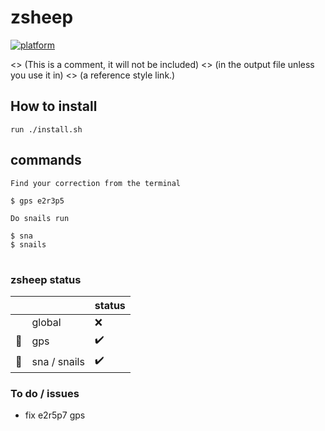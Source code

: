 # zsheep

[![platform](https://img.shields.io/badge/platform-linux%20macos-blue)]()

[//]: # (This may be the most platform independent comment)

<> (This is a comment, it will not be included)
<> (in  the output file unless you use it in)
<> (a reference style link.)

[comment]: <> (This is a comment, it will not be included)
[comment]: <> (in  the output file unless you use it in)
[comment]: <> (a reference style link.)

## How to install

```
run ./install.sh
```

## commands

```
Find your correction from the terminal

$ gps e2r3p5
```

```
Do snails run

$ sna
$ snails
```

#

### zsheep status

| | | status |
|-|-|-|
|           | global       | :x: |
| :compass: | gps          | :heavy_check_mark: |
| :snail:   | sna / snails | :heavy_check_mark: |

### To do / issues

- fix e2r5p7 gps
